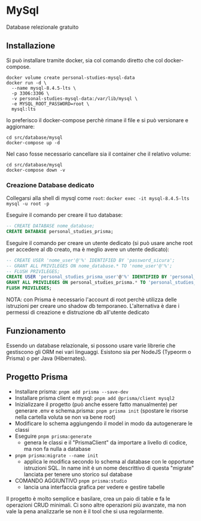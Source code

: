 # MySql

Database relezionale gratuito

## Installazione

Si può installare tramite docker, sia col comando diretto che col docker-compose.

```shell
docker volume create personal-studies-mysql-data
docker run -d \
  --name mysql-8.4.5-lts \
  -p 3306:3306 \
  -v personal-studies-mysql-data:/var/lib/mysql \
  -e MYSQL_ROOT_PASSWORD=root \
  mysql:lts
```

Io preferisco il docker-compose perchè rimane il file e si può versionare e aggiornare:

```shell
cd src/database/mysql
docker-compose up -d
```

Nel caso fosse necessario cancellare sia il container che il relativo volume:

```shell
cd src/database/mysql
docker-compose down -v
```

### Creazione Database dedicato

Collegarsi alla shell di mysql come `root`: `docker exec -it mysql-8.4.5-lts mysql -u root -p`

Eseguire il comando per creare il tuo database:

```sql
-- CREATE DATABASE nome_database;
CREATE DATABASE personal_studies_prisma;
```

Eseguire il comando per creare un utente dedicato (si può usare anche root per accedere al db creato, ma è meglio avere un utente dedicato):

```sql
-- CREATE USER 'nome_user'@'%' IDENTIFIED BY 'password_sicura';
-- GRANT ALL PRIVILEGES ON nome_database.* TO 'nome_user'@'%';
-- FLUSH PRIVILEGES;
CREATE USER 'personal_studies_prisma_user'@'%' IDENTIFIED BY 'personal_studies_prisma_password';
GRANT ALL PRIVILEGES ON personal_studies_prisma.* TO 'personal_studies_prisma_user'@'%';
FLUSH PRIVILEGES;
```

NOTA: con Prisma è necessario l'account di root perchè utilizza delle istruzioni per creare uno shadow db temporaneo. L'alternativa è dare i permessi di creazione e distruzione db all'utente dedicato

## Funzionamento

Essendo un database relazionale, si possono usare varie librerie che gestiscono gli ORM nei vari linguaggi. Esistono sia per NodeJS (Typeorm o Prisma) o per Java (Hibernates).

## Progetto Prisma

- Installare prisma: `pnpm add prisma --save-dev`
- Installare prisma client e mysql: `pnpm add @prisma/client mysql2`
- Inizializzare il progetto (può anche essere fatto manualmente) per generare .env e schema.prisma: `pnpm prisma init` (spostare le risorse nella cartella voluta se non va bene root)
- Modificare lo schema aggiungendo il model in modo da autogenerare le classi
- Eseguire `pnpm prisma:generate`
  - genera le classi e il "PrismaClient" da importare a livello di codice, ma non fa nulla a database
- `pnpm prisma:migrate --name init`
  - applica le modifica secondo lo schema al database con le opportune istruzioni SQL. In name init è un nome descrittivo di questa "migrate" lanciata per tenere uno storico sul database
- COMANDO AGGIUNTIVO `pnpm prisma:studio`
  - lancia una interfaccia grafica per vedere e gestire tabelle

Il progetto è molto semplice e basilare, crea un paio di table e fa le operazioni CRUD minimali. Ci sono altre operazioni più avanzate, ma non vale la pena analizzarle se non è il tool che si usa regolarmente.
